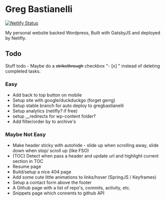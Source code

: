 # Greg Bastianelli

[![Netlify Status](https://api.netlify.com/api/v1/badges/49bd037a-2b4d-43d2-a1f6-a1c8c2611760/deploy-status)](https://app.netlify.com/sites/greg-bastianelli/deploys)

My personal website backed Wordpress, Built with GatsbyJS and deployed by Netifly.

## Todo

Stuff todo - Maybe do a ~~strikethrough~~ checkbox "- [x] " instead of deleting completed tasks.

### Easy

- Add back to top button on mobile
- Setup site with google/duckduckgo (forget gerrg)
- Setup stable branch for auto deploy to gregbastianelli
- Setup analytics (netifly? if free)
- setup \_\_redirects for wp-content folder?
- Add filter/order by to archive's

### Maybe Not Easy

- Make header sticky with autohide - slide up when scrolling away, slide down when stop/ scroll up (like FSO)
- (TOC) Detect when pass a header and update url and highlight current section in TOC
- Resume page
- Build/setup a nice 404 page
- Add some cute little animations to links/hover (SpringJS / Keyframes)
- Setup a contact form above the footer
- A Github page with a list of repo's, commits, activity, etc.
- Snippets page which connents to github API
